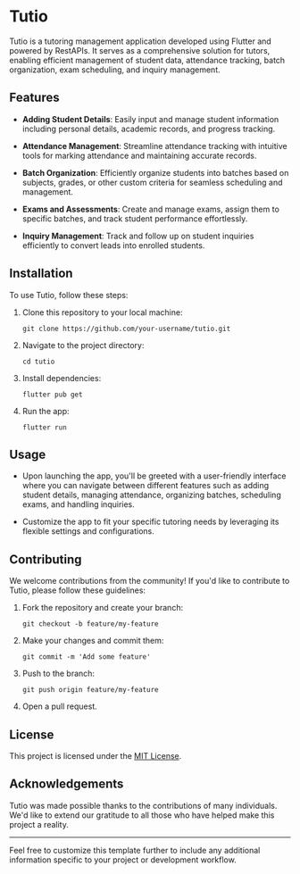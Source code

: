 
# Tutio

Tutio is a tutoring management application developed using Flutter and powered by RestAPIs. It serves as a comprehensive solution for tutors, enabling efficient management of student data, attendance tracking, batch organization, exam scheduling, and inquiry management.

## Features

- **Adding Student Details**: Easily input and manage student information including personal details, academic records, and progress tracking.

- **Attendance Management**: Streamline attendance tracking with intuitive tools for marking attendance and maintaining accurate records.

- **Batch Organization**: Efficiently organize students into batches based on subjects, grades, or other custom criteria for seamless scheduling and management.

- **Exams and Assessments**: Create and manage exams, assign them to specific batches, and track student performance effortlessly.

- **Inquiry Management**: Track and follow up on student inquiries efficiently to convert leads into enrolled students.

## Installation

To use Tutio, follow these steps:

1. Clone this repository to your local machine:
   ```
   git clone https://github.com/your-username/tutio.git
   ```

2. Navigate to the project directory:
   ```
   cd tutio
   ```

3. Install dependencies:
   ```
   flutter pub get
   ```

4. Run the app:
   ```
   flutter run
   ```

## Usage

- Upon launching the app, you'll be greeted with a user-friendly interface where you can navigate between different features such as adding student details, managing attendance, organizing batches, scheduling exams, and handling inquiries.

- Customize the app to fit your specific tutoring needs by leveraging its flexible settings and configurations.

## Contributing

We welcome contributions from the community! If you'd like to contribute to Tutio, please follow these guidelines:

1. Fork the repository and create your branch:
   ```
   git checkout -b feature/my-feature
   ```

2. Make your changes and commit them:
   ```
   git commit -m 'Add some feature'
   ```

3. Push to the branch:
   ```
   git push origin feature/my-feature
   ```

4. Open a pull request.

## License

This project is licensed under the [MIT License](LICENSE).

## Acknowledgements

Tutio was made possible thanks to the contributions of many individuals. We'd like to extend our gratitude to all those who have helped make this project a reality.

---

Feel free to customize this template further to include any additional information specific to your project or development workflow.
